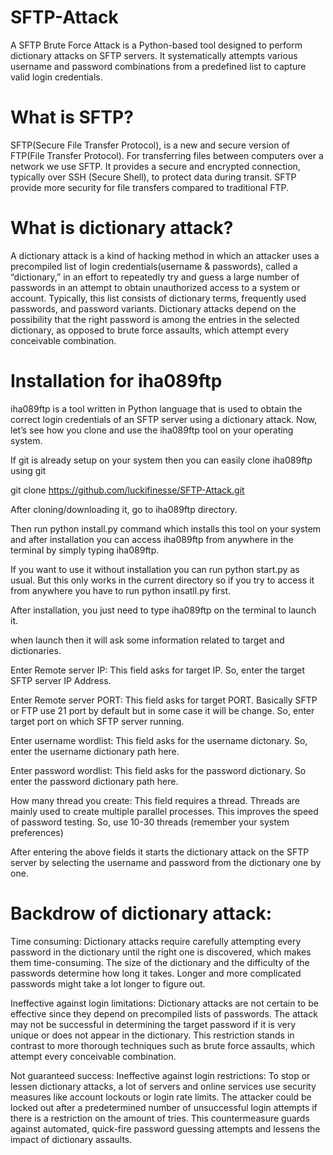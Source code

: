 # SFTP-Attack
A SFTP Brute Force Attack is a Python-based tool designed to perform dictionary attacks on SFTP servers. It systematically attempts various username and password combinations from a predefined list to capture valid login credentials.

# What is SFTP?
SFTP(Secure File Transfer Protocol), is a new and secure version of FTP(File Transfer Protocol). For transferring files between computers over a network we use SFTP. It provides a secure and encrypted connection, typically over SSH (Secure Shell), to protect data during transit. SFTP provide more security for file transfers compared to traditional FTP.

# What is dictionary attack?
A dictionary attack is a kind of hacking method in which an attacker uses a precompiled list of login credentials(username & passwords), called a “dictionary,” in an effort to repeatedly try and guess a large number of passwords in an attempt to obtain unauthorized access to a system or account. Typically, this list consists of dictionary terms, frequently used passwords, and password variants. Dictionary attacks depend on the possibility that the right password is among the entries in the selected dictionary, as opposed to brute force assaults, which attempt every conceivable combination.

# Installation for iha089ftp
iha089ftp is a tool written in Python language that is used to obtain the correct login credentials of an SFTP server using a dictionary attack. Now, let’s see how you clone and use the iha089ftp tool on your operating system.

If git is already setup on your system then you can easily clone iha089ftp using git

git clone https://github.com/luckifinesse/SFTP-Attack.git

After cloning/downloading it, go to iha089ftp directory.

Then run python install.py command which installs this tool on your system and after installation you can access iha089ftp from anywhere in the terminal by simply typing iha089ftp.

If you want to use it without installation you can run python start.py as usual. But this only works in the current directory so if you try to access it from anywhere you have to run python insatll.py first.

After installation, you just need to type iha089ftp on the terminal to launch it.

when launch then it will ask some information related to target and dictionaries.

Enter Remote server IP: This field asks for target IP. So, enter the target SFTP server IP Address.

Enter Remote server PORT: This field asks for target PORT. Basically SFTP or FTP use 21 port by default but in some case it will be change. So, enter target port on which SFTP server running.

Enter username wordlist: This field asks for the username dictonary. So, enter the username dictionary path here.

Enter password wordlist: This field asks for the password dictionary. So enter the password dictionary path here.

How many thread you create: This field requires a thread. Threads are mainly used to create multiple parallel processes. This improves the speed of password testing. So, use 10-30 threads (remember your system preferences)

After entering the above fields it starts the dictionary attack on the SFTP server by selecting the username and password from the dictionary one by one.

# Backdrow of dictionary attack:
Time consuming: Dictionary attacks require carefully attempting every password in the dictionary until the right one is discovered, which makes them time-consuming. The size of the dictionary and the difficulty of the passwords determine how long it takes. Longer and more complicated passwords might take a lot longer to figure out.

Ineffective against login limitations: Dictionary attacks are not certain to be effective since they depend on precompiled lists of passwords. The attack may not be successful in determining the target password if it is very unique or does not appear in the dictionary. This restriction stands in contrast to more thorough techniques such as brute force assaults, which attempt every conceivable combination.

Not guaranteed success: Ineffective against login restrictions: To stop or lessen dictionary attacks, a lot of servers and online services use security measures like account lockouts or login rate limits. The attacker could be locked out after a predetermined number of unsuccessful login attempts if there is a restriction on the amount of tries. This countermeasure guards against automated, quick-fire password guessing attempts and lessens the impact of dictionary assaults.
